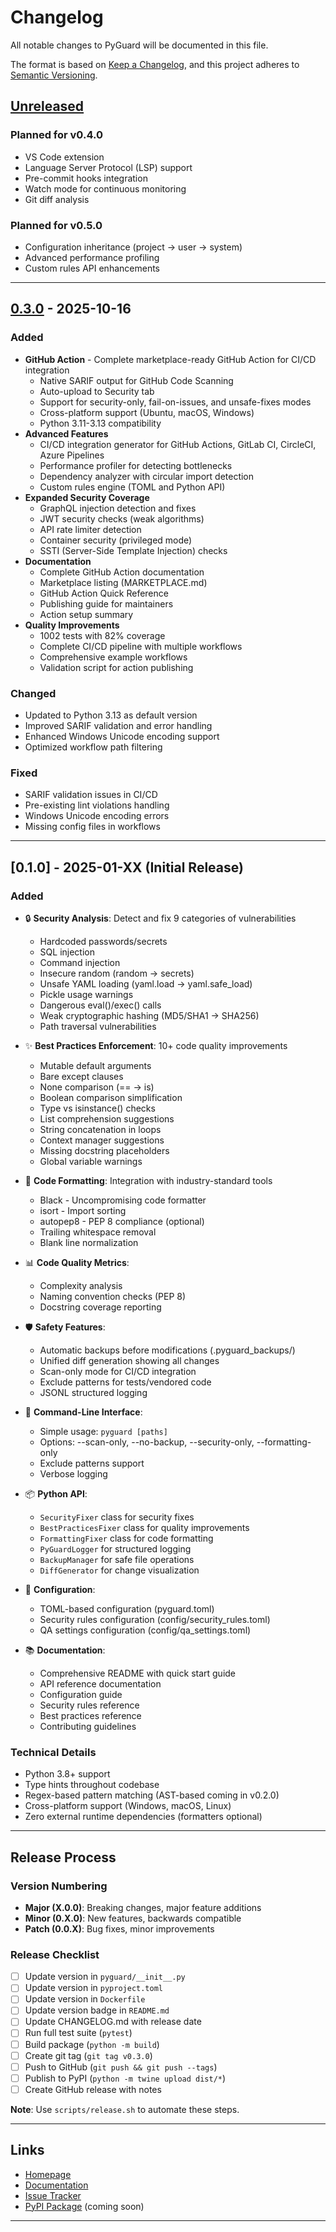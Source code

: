 # Changelog

All notable changes to PyGuard will be documented in this file.

The format is based on [Keep a Changelog](https://keepachangelog.com/en/1.0.0/),
and this project adheres to [Semantic Versioning](https://semver.org/spec/v2.0.0.html).

## [Unreleased]

### Planned for v0.4.0
- VS Code extension
- Language Server Protocol (LSP) support
- Pre-commit hooks integration
- Watch mode for continuous monitoring
- Git diff analysis

### Planned for v0.5.0
- Configuration inheritance (project → user → system)
- Advanced performance profiling
- Custom rules API enhancements

---

## [0.3.0] - 2025-10-16

### Added
- **GitHub Action** - Complete marketplace-ready GitHub Action for CI/CD integration
  - Native SARIF output for GitHub Code Scanning
  - Auto-upload to Security tab
  - Support for security-only, fail-on-issues, and unsafe-fixes modes
  - Cross-platform support (Ubuntu, macOS, Windows)
  - Python 3.11-3.13 compatibility
- **Advanced Features**
  - CI/CD integration generator for GitHub Actions, GitLab CI, CircleCI, Azure Pipelines
  - Performance profiler for detecting bottlenecks
  - Dependency analyzer with circular import detection
  - Custom rules engine (TOML and Python API)
- **Expanded Security Coverage**
  - GraphQL injection detection and fixes
  - JWT security checks (weak algorithms)
  - API rate limiter detection
  - Container security (privileged mode)
  - SSTI (Server-Side Template Injection) checks
- **Documentation**
  - Complete GitHub Action documentation
  - Marketplace listing (MARKETPLACE.md)
  - GitHub Action Quick Reference
  - Publishing guide for maintainers
  - Action setup summary
- **Quality Improvements**
  - 1002 tests with 82% coverage
  - Complete CI/CD pipeline with multiple workflows
  - Comprehensive example workflows
  - Validation script for action publishing

### Changed
- Updated to Python 3.13 as default version
- Improved SARIF validation and error handling
- Enhanced Windows Unicode encoding support
- Optimized workflow path filtering

### Fixed
- SARIF validation issues in CI/CD
- Pre-existing lint violations handling
- Windows Unicode encoding errors
- Missing config files in workflows

---

## [0.1.0] - 2025-01-XX (Initial Release)

### Added
- 🔒 **Security Analysis**: Detect and fix 9 categories of vulnerabilities
  - Hardcoded passwords/secrets
  - SQL injection
  - Command injection
  - Insecure random (random → secrets)
  - Unsafe YAML loading (yaml.load → yaml.safe_load)
  - Pickle usage warnings
  - Dangerous eval()/exec() calls
  - Weak cryptographic hashing (MD5/SHA1 → SHA256)
  - Path traversal vulnerabilities

- ✨ **Best Practices Enforcement**: 10+ code quality improvements
  - Mutable default arguments
  - Bare except clauses
  - None comparison (== → is)
  - Boolean comparison simplification
  - Type vs isinstance() checks
  - List comprehension suggestions
  - String concatenation in loops
  - Context manager suggestions
  - Missing docstring placeholders
  - Global variable warnings

- 🎨 **Code Formatting**: Integration with industry-standard tools
  - Black - Uncompromising code formatter
  - isort - Import sorting
  - autopep8 - PEP 8 compliance (optional)
  - Trailing whitespace removal
  - Blank line normalization

- 📊 **Code Quality Metrics**:
  - Complexity analysis
  - Naming convention checks (PEP 8)
  - Docstring coverage reporting

- 🛡️ **Safety Features**:
  - Automatic backups before modifications (.pyguard_backups/)
  - Unified diff generation showing all changes
  - Scan-only mode for CI/CD integration
  - Exclude patterns for tests/vendored code
  - JSONL structured logging

- 🔧 **Command-Line Interface**:
  - Simple usage: `pyguard [paths]`
  - Options: --scan-only, --no-backup, --security-only, --formatting-only
  - Exclude patterns support
  - Verbose logging

- 📦 **Python API**:
  - `SecurityFixer` class for security fixes
  - `BestPracticesFixer` class for quality improvements
  - `FormattingFixer` class for code formatting
  - `PyGuardLogger` for structured logging
  - `BackupManager` for safe file operations
  - `DiffGenerator` for change visualization

- 📝 **Configuration**:
  - TOML-based configuration (pyguard.toml)
  - Security rules configuration (config/security_rules.toml)
  - QA settings configuration (config/qa_settings.toml)

- 📚 **Documentation**:
  - Comprehensive README with quick start guide
  - API reference documentation
  - Configuration guide
  - Security rules reference
  - Best practices reference
  - Contributing guidelines

### Technical Details
- Python 3.8+ support
- Type hints throughout codebase
- Regex-based pattern matching (AST-based coming in v0.2.0)
- Cross-platform support (Windows, macOS, Linux)
- Zero external runtime dependencies (formatters optional)

---

## Release Process

### Version Numbering
- **Major (X.0.0)**: Breaking changes, major feature additions
- **Minor (0.X.0)**: New features, backwards compatible
- **Patch (0.0.X)**: Bug fixes, minor improvements

### Release Checklist
- [ ] Update version in `pyguard/__init__.py`
- [ ] Update version in `pyproject.toml`
- [ ] Update version in `Dockerfile`
- [ ] Update version badge in `README.md`
- [ ] Update CHANGELOG.md with release date
- [ ] Run full test suite (`pytest`)
- [ ] Build package (`python -m build`)
- [ ] Create git tag (`git tag v0.3.0`)
- [ ] Push to GitHub (`git push && git push --tags`)
- [ ] Publish to PyPI (`python -m twine upload dist/*`)
- [ ] Create GitHub release with notes

**Note**: Use `scripts/release.sh` to automate these steps.

---

## Links
- [Homepage](https://github.com/cboyd0319/PyGuard)
- [Documentation](https://github.com/cboyd0319/PyGuard/docs)
- [Issue Tracker](https://github.com/cboyd0319/PyGuard/issues)
- [PyPI Package](https://pypi.org/project/pyguard/) (coming soon)

---

[Unreleased]: https://github.com/cboyd0319/PyGuard/compare/v0.3.0...HEAD
[0.3.0]: https://github.com/cboyd0319/PyGuard/releases/tag/v0.3.0
